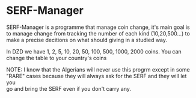 # SERF-Manager
SERF-Manager is a programme that manage coin change, it's main goal is to manage change from tracking the number of each kind (10,20,500...) to make a precise decitions on what should giving in a studied way.

In DZD we have 1, 2, 5, 10, 20, 50, 100, 500, 1000, 2000 coins.
You can change the table to your country's coins

NOTE:
I know that the Algerians will never use this progrm except in some "RARE" 
cases because they will always ask for the SERF and they will let you      
go and bring the SERF even if you don't carry any.                         
